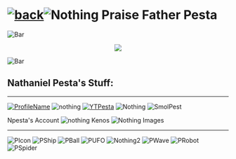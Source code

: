# [![back](https://cdn.discordapp.com/emojis/887168885747511396?size=32)](https://dxrpy.github.io/Dxrpys-Garbage-Website)![`Nothing`](https://cdn.discordapp.com/attachments/584355797366997002/889386862916014090/nothing.png)   Praise Father Pesta

![`Bar`](https://cdn.discordapp.com/attachments/584355797366997002/889006586406772746/4M7IWwP.png)

<p align="center">
  <img src="https://pbs.twimg.com/profile_images/1238206666417545216/T3WmyRmJ_400x400.jpg">
</p>

![`Bar`](https://cdn.discordapp.com/attachments/584355797366997002/889006586406772746/4M7IWwP.png)

## Nathaniel Pesta's Stuff:

---

[![`ProfileName`](https://cdn.discordapp.com/attachments/584355797366997002/890589130705240105/profile.png)](https://gdbrowser.com/u/npesta) ![nothing](https://user-images.githubusercontent.com/64295233/134528980-3d398c71-0db3-4b63-8ea0-e537a35f251f.png) [![`YTPesta`](https://user-images.githubusercontent.com/64295233/134525419-9b8f3c96-6f90-4fc9-bd71-7859646233cc.png)](https://www.youtube.com/watch?v=Bs1kVySdUtI) ![`Nothing`](https://cdn.discordapp.com/attachments/584355797366997002/889386862916014090/nothing.png) ![`SmolPest`](https://user-images.githubusercontent.com/64295233/134527020-b9b4d90c-88ff-4b8f-9fa4-0c08804fab43.jpg)



Npesta's Account ![nothing](https://user-images.githubusercontent.com/64295233/134528980-3d398c71-0db3-4b63-8ea0-e537a35f251f.png) Kenos ![`Nothing`](https://cdn.discordapp.com/attachments/584355797366997002/889386862916014090/nothing.png) Images

---

![`PIcon`](https://gdbrowser.com/icon/icon?icon=30&form=cube&col1=2&col2=12) ![`PShip`](https://gdbrowser.com/icon/icon?icon=22&form=ship&col1=2&col2=12) ![`PBall`](https://gdbrowser.com/icon/icon?icon=30&form=ball&col1=2&col2=12) ![`PUFO`](https://gdbrowser.com/icon/icon?icon=29&form=ufo&col1=2&col2=12)
![`Nothing2`](https://cdn.discordapp.com/attachments/584355797366997002/890603306144120842/nothing.png) ![`PWave`](https://gdbrowser.com/icon/icon?icon=1&form=wave&col1=2&col2=12) ![`PRobot`](https://gdbrowser.com/icon/icon?icon=15&form=robot&col1=2&col2=12) ![`PSpider`](https://gdbrowser.com/icon/icon?icon=11&form=spider&col1=2&col2=12)

